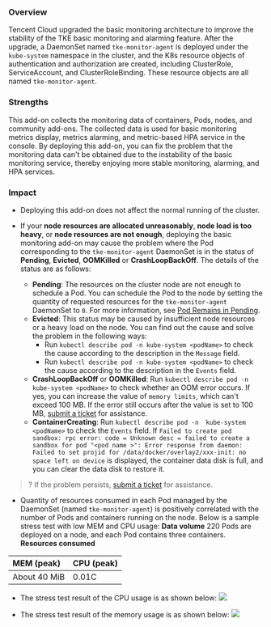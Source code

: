 
### Overview

Tencent Cloud upgraded the basic monitoring architecture to improve the stability of the TKE basic monitoring and alarming feature. After the upgrade, a DaemonSet named `tke-monitor-agent` is deployed under the `kube-system` namespace in the cluster, and the K8s resource objects of authentication and authorization are created, including ClusterRole, ServiceAccount, and ClusterRoleBinding. These resource objects are all named `tke-monitor-agent`.

### Strengths

This add-on collects the monitoring data of containers, Pods, nodes, and community add-ons. The collected data is used for basic monitoring metrics display, metrics alarming, and metric-based HPA service in the console. By deploying this add-on, you can fix the problem that the monitoring data can't be obtained due to the instability of the basic monitoring service, thereby enjoying more stable monitoring, alarming, and HPA services.

### Impact

- Deploying this add-on does not affect the normal running of the cluster.

- If your **node resources are allocated unreasonably**, **node load is too heavy**, or **node resources are not enough**, deploying the basic monitoring add-on may cause the problem where the Pod corresponding to the `tke-monitor-agent` DaemonSet is in the status of **Pending**, **Evicted**, **OOMKilled** or **CrashLoopBackOff**. The details of the status are as follows:
  - **Pending**: The resources on the cluster node are not enough to schedule a Pod. You can schedule the Pod to the node by setting the quantity of requested resources for the `tke-monitor-agent` DaemonSet to `0`. For more information, see [Pod Remains in Pending](https://intl.cloud.tencent.com/document/product/457/35763).
  - **Evicted**: This status may be caused by insufficient node resources or a heavy load on the node. You can find out the cause and solve the problem in the following ways:
      - Run `kubectl describe pod -n kube-system <podName>` to check the cause according to the description in the `Message` field.
      - Run `kubectl describe pod -n kube-system <podName>` to check the cause according to the description in the `Events` field.
  - **CrashLoopBackOff** or **OOMKilled**: Run `kubectl describe pod -n kube-system <podName>` to check whether an OOM error occurs. If yes, you can increase the value of `memory limits`, which can't exceed 100 MB. If the error still occurs after the value is set to 100 MB, [submit a ticket](https://console.cloud.tencent.com/workorder/category) for assistance.
  - **ContainerCreating**: Run `kubectl describe pod -n  kube-system <podName>` to check the `Events` field. If `Failed to create pod sandbox: rpc error: code = Unknown desc = failed to create a sandbox for pod "<pod name >": Error response from daemon: Failed to set projid for /data/docker/overlay2/xxx-init: no space left on device` is displayed, the container data disk is full, and you can clear the data disk to restore it.
>? If the problem persists, [submit a ticket](https://console.cloud.tencent.com/workorder/category) for assistance.
>

- Quantity of resources consumed in each Pod managed by the DaemonSet (named `tke-monitor-agent`) is positively correlated with the number of Pods and containers running on the node. Below is a sample stress test with low MEM and CPU usage:
**Data volume**
220 Pods are deployed on a node, and each Pod contains three containers.
**Resources consumed**
<table>
<thead>
<tr>
<th align="left">MEM (peak)</th>
<th align="left">CPU (peak)</th>
</tr>
</thead>
<tbody><tr>
<td align="left">About 40 MiB</td>
<td align="left">0.01C</td>
</tr>
</tbody></table>

 - The stress test result of the CPU usage is as shown below:
![](https://qcloudimg.tencent-cloud.cn/raw/868ec976f40aac5668135fee957b3bdd.png)

 - The stress test result of the memory usage is as shown below:
![](https://qcloudimg.tencent-cloud.cn/raw/d682d3a56a2b0e2d662f39533bd058e3.png)




